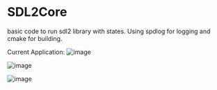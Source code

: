 # SDL2Core

basic code to run sdl2 library with states. Using spdlog for logging and cmake for building. 

Current Application: 
![image](https://user-images.githubusercontent.com/94885294/216881118-b416513d-5399-442f-9071-38124f5b5cb4.png)

![image](https://user-images.githubusercontent.com/94885294/217431524-73d41d69-7211-4950-95cc-29a51cb93293.png)


![image](https://user-images.githubusercontent.com/94885294/215301419-5861ffc9-8cde-407b-a64c-99755c622b11.png)
